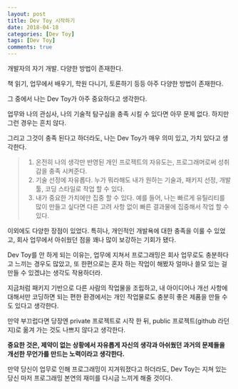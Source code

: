 ```yaml
---
layout: post
title: Dev Toy 시작하기
date: 2018-04-18
categories: [Dev Toy]
tags: [Dev Toy]
comments: true
---
```

개발자의 자기 개발.
다양한 방법이 존재한다.

책 읽기, 업무에서 배우기, 학원 다니기, 토론하기 등등 아주 다양한 방법이 존재한다.

그 중에서 나는 Dev Toy가 아주 중요하다고 생각한다.

업무와 나의 관심사, 나의 기술적 탐구심을 충족 시킬 수 있다면 아무 문제 없다.
하지만 그런 경우는 흔치 않다.

그리고 그것이 충족 된다고 하더라도, 나는 Dev Toy가 매우 의미 있고, 가치 있다고 생각한다.

>1. 온전히 나의 생각만 반영된 개인 프로젝트의 자유도는, 프로그래머로써 성취감을 충족 시켜준다.
>1. 기술 선정에 자유롭다. 누가 뭐라해도 내가 원하는 기술과, 패키지 선정, 개발 툴, 코딩 스타일로 작업 할 수 있다.
>1. 내가 중요한 가치에만 집중 할 수 있다. 예를 들어, 나는 빠르게 유틸리티를 많이 만들고 싶다면 다른 고려 사항 없이 빠른 결과물에 집중해서 작업 할 수 있다.

이외에도 다양한 장점이 있었다.
특히나, 개인적인 개발욕에 대한 충족을 이룰 수 있었고, 회사 업무에서 아쉬웠던 점을 꽤나 많이 보강하는 기회가 됐다.

Dev Toy를 안 하게 되는  이유는, 업무에 지쳐서 프로그래밍은 회사 업무로도 충분하다고 느끼는 경우도 많았고, 또 한편으로는 혼자 하는 작업이 해봤자 얼마나 쓸모 있는 걸 만들 수 있겠냐는 생각도 작용하더라.

지금처럼 패키지 기반으로 다른 사람의 작업물을 조립하고, 내 아이디어나 개선 사항에 대해서만 코딩하면 되는 편한 환경에서는 개인 작업물로도 충분히 좋은 제품을 만들 수도 있다고 생각한다.

만약 부끄럽다면 당장엔 private 프로젝트로 시작 한 뒤, public 프로젝트(github 라던지)로 옮겨 가는 것도 나쁘지 않다고 생각한다.

**중요한 것은, 제약이 없는 상황에서 자유롭게 자신의 생각과 아쉬웠던 과거의 문제들을 개선한 무언가를 만드는 노력이라고 생각한다.**

만약 당신이 업무로 인해 프로그래밍이 지겨워졌다고 하더라도, Dev Toy는 지쳐 있는 당신 마저 프로그래밍 본연의 재미를 다시금 느끼게 해줄 것이다.